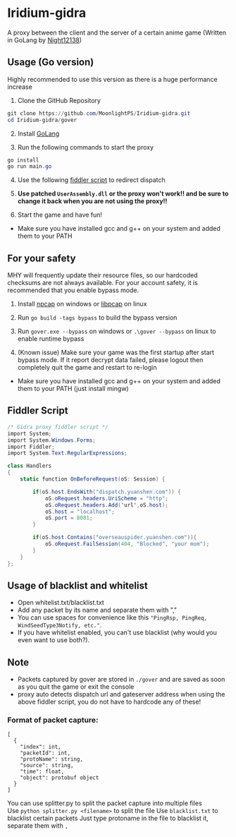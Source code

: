 # Iridium-gidra

A proxy between the client and the server of a certain anime game (Written in GoLang by [Night12138](https://github.com/Night12138))

## Usage (Go version)
Highly recommended to use this version as there is a huge performance increase
1. Clone the GitHub Repository
```powershell
git clone https://github.com/MoonlightPS/Iridium-gidra.git
cd Iridium-gidra/gover
```

2. Install [GoLang](https://go.dev/doc/install)

3. Run the following commands to start the proxy 

```powershell
go install
go run main.go
```

4. Use the following [fiddler script](https://github.com/MoonlightPS/Iridium-gidra#fiddler-script) to redirect dispatch

5. **Use patched `UserAssembly.dll` or the proxy won't work!! and be sure to change it back when you are not using the proxy!!**

6. Start the game and have fun!

+ Make sure you have installed gcc and g++ on your system and added them to your PATH

## For your safety
MHY will frequently update their resource files, so our hardcoded checksums are not always available. For your account safety, it is recommended that you enable bypass mode.

1. Install [npcap](https://npcap.com/) on windows or [libpcap](https://www.tcpdump.org/) on linux

2. Run `go build -tags bypass` to build the bypass version

3. Run `gover.exe --bypass` on windows or `.\gover --bypass` on linux to enable runtime bypass

4. (Known issue) Make sure your game was the first startup after start bypass mode. If it report decrypt data failed, please logout then completely quit the game and restart to re-login

+ Make sure you have installed gcc and g++ on your system and added them to your PATH (just install mingw)

## Fiddler Script
```cs
/* Gidra proxy fiddler script */
import System;
import System.Windows.Forms;
import Fiddler;
import System.Text.RegularExpressions;

class Handlers
{
    static function OnBeforeRequest(oS: Session) {

        if(oS.host.EndsWith("dispatch.yuanshen.com")) {
            oS.oRequest.headers.UriScheme = "http";
            oS.oRequest.headers.Add('url',oS.host);
            oS.host = "localhost";
            oS.port = 8081;
        }

        if(oS.host.Contains("overseauspider.yuanshen.com")){
            oS.oRequest.FailSession(404, "Blocked", "your mom");
        }
    }
};
```
## Usage of blacklist and whitelist
- Open whitelist.txt/blacklist.txt
- Add any packet by its name and separate them with ","
- You can use spaces for convenience like this `"PingRsp, PingReq, WindSeedType3Notify, etc."`.
- If you have whitelist enabled, you can't use blacklist (why would you even want to use both?).

## Note

- Packets captured by gover are stored in `./gover` and are saved as soon as you quit the game or exit the console
- proxy auto detects dispatch url and gateserver address when using the above fiddler script, you do not have to hardcode any of these!

### Format of packet capture:

```jsonc
[
  {
    "index": int,
    "packetId": int,
    "protoName": string,
    "source": string,
    "time": float,
    "object": protobuf object
  }
]
```

You can use splitter.py to split the packet capture into multiple files <br>
Use `python splitter.py <filename>` to split the file
Use `blacklist.txt` to blacklist certain packets
Just type protoname in the file to blacklist it, separate them with `,`

